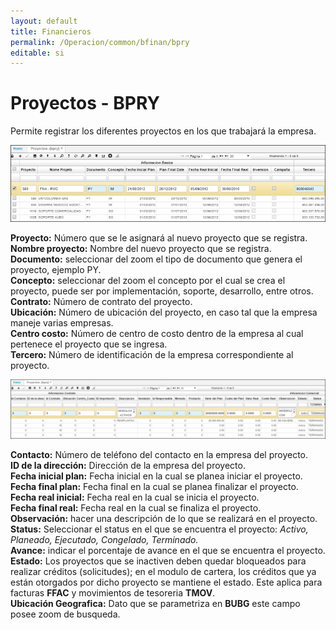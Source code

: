 ```yaml
---
layout: default
title: Financieros
permalink: /Operacion/common/bfinan/bpry
editable: si
---
```


# Proyectos - BPRY

Permite registrar los diferentes proyectos en los que trabajará la empresa.  

![](bpry1.png)

**Proyecto:** Número que se le asignará al nuevo proyecto que se registra.  
**Nombre proyecto:** Nombre del nuevo proyecto que se registra.  
**Documento:** seleccionar del zoom el tipo de documento que genera el proyecto, ejemplo PY.  
**Concepto:** seleccionar del zoom el concepto por el cual se crea el proyecto, puede ser por implementación, soporte, desarrollo, entre otros.  
**Contrato:** Número de contrato del proyecto.  
**Ubicación:** Número de ubicación del proyecto, en caso tal que la empresa maneje varias empresas.  
**Centro costo:** Número de centro de costo dentro de la empresa al cual pertenece el proyecto que se ingresa.  
**Tercero:** Número de identificación de la empresa correspondiente al proyecto.  

![](bpry2.png)

**Contacto:** Número de teléfono del contacto en la empresa del proyecto.  
**ID de la dirección:** Dirección de la empresa del proyecto.  
**Fecha inicial plan:** Fecha inicial en la cual se planea iniciar el proyecto.  
**Fecha final plan:** Fecha final en la cual se planea finalizar el proyecto.  
**Fecha real inicial:** Fecha real en la cual se inicia el proyecto.  
**Fecha final real:** Fecha real en la cual se finaliza el proyecto.  
**Observación:** hacer una descripción de lo que se realizará en el proyecto.  
**Status:** Seleccionar el status en el que se encuentra el proyecto: _Activo, Planeado, Ejecutado, Congelado, Terminado._  
**Avance:** indicar el porcentaje de avance en el que se encuentra el proyecto.  
**Estado:** Los proyectos que se inactiven deben quedar bloqueados para realizar créditos (solicitudes); en el modulo de cartera, los créditos que ya están otorgados por dicho proyecto se mantiene el estado. Este aplica para facturas **FFAC**  y movimientos de tesoreria **TMOV**.  
**Ubicación Geografica:** Dato que se parametriza en **BUBG** este campo posee zoom de busqueda.  






